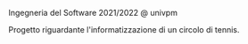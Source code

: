 Ingegneria del Software 2021/2022 @ univpm

Progetto riguardante l'informatizzazione di un circolo di tennis.